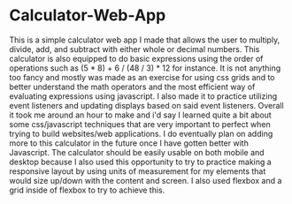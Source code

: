 # Calculator-Web-App
This is a simple calculator web app I made that allows the user to multiply, divide, add, and subtract with either whole or decimal numbers. This calculator is also equipped to do basic expressions using the order of operations such as (5 * 8) + 6 / (48 / 3) * 12 for instance. It is not anything too fancy and mostly was made as an exercise for using css grids and to better understand the math operators and the most efficient way of evaluating expressions using javascript. I also made it to practice utilizing event listeners and updating displays based on said event listeners. Overall it took me around an hour to make and i'd say I learned quite a bit about some css/javascript techniques that are very important to perfect when trying to build websites/web applications. I do eventually plan on adding more to this calculator in the future once I have gotten better with Javascript. The calculator should be easily usable on both mobile and desktop because I also used this opportunity to try to practice making a responsive layout by using units of measurement for my elements that would size up/down with the content and screen. I also used flexbox and a grid inside of flexbox to try to achieve this.
